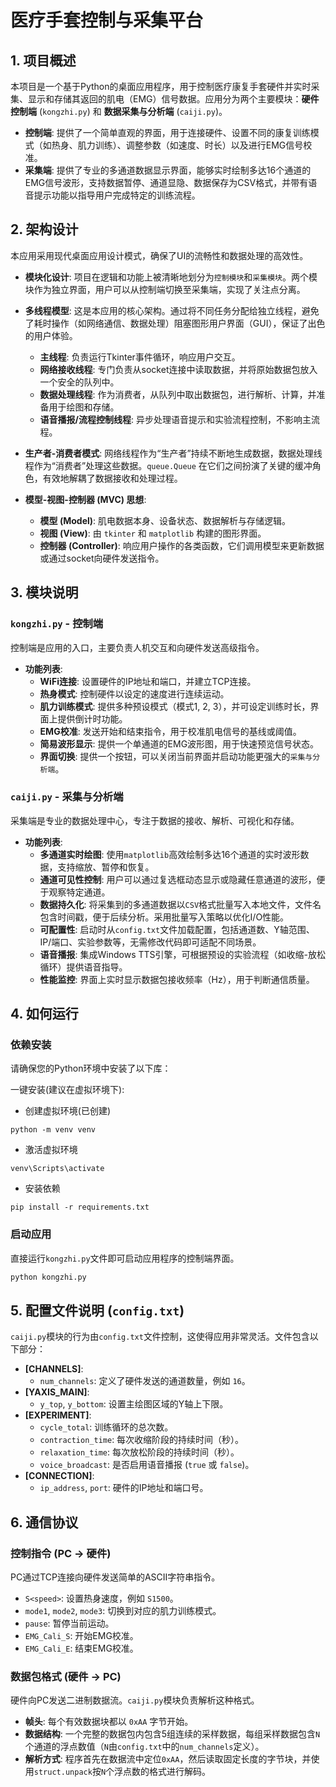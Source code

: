 # 医疗手套控制与采集平台

## 1. 项目概述

本项目是一个基于Python的桌面应用程序，用于控制医疗康复手套硬件并实时采集、显示和存储其返回的肌电（EMG）信号数据。应用分为两个主要模块：**硬件控制端** (`kongzhi.py`) 和 **数据采集与分析端** (`caiji.py`)。

- **控制端**: 提供了一个简单直观的界面，用于连接硬件、设置不同的康复训练模式（如热身、肌力训练）、调整参数（如速度、时长）以及进行EMG信号校准。
- **采集端**: 提供了专业的多通道数据显示界面，能够实时绘制多达16个通道的EMG信号波形，支持数据暂停、通道显隐、数据保存为CSV格式，并带有语音提示功能以指导用户完成特定的训练流程。

## 2. 架构设计

本应用采用现代桌面应用设计模式，确保了UI的流畅性和数据处理的高效性。

- **模块化设计**: 项目在逻辑和功能上被清晰地划分为`控制模块`和`采集模块`。两个模块作为独立界面，用户可以从控制端切换至采集端，实现了关注点分离。

- **多线程模型**: 这是本应用的核心架构。通过将不同任务分配给独立线程，避免了耗时操作（如网络通信、数据处理）阻塞图形用户界面（GUI），保证了出色的用户体验。
  - **主线程**: 负责运行Tkinter事件循环，响应用户交互。
  - **网络接收线程**: 专门负责从socket连接中读取数据，并将原始数据包放入一个安全的队列中。
  - **数据处理线程**: 作为消费者，从队列中取出数据包，进行解析、计算，并准备用于绘图和存储。
  - **语音播报/流程控制线程**: 异步处理语音提示和实验流程控制，不影响主流程。

- **生产者-消费者模式**: 网络线程作为“生产者”持续不断地生成数据，数据处理线程作为“消费者”处理这些数据。`queue.Queue` 在它们之间扮演了关键的缓冲角色，有效地解耦了数据接收和处理过程。

- **模型-视图-控制器 (MVC) 思想**:
  - **模型 (Model)**: 肌电数据本身、设备状态、数据解析与存储逻辑。
  - **视图 (View)**: 由 `tkinter` 和 `matplotlib` 构建的图形界面。
  - **控制器 (Controller)**: 响应用户操作的各类函数，它们调用模型来更新数据或通过socket向硬件发送指令。

## 3. 模块说明

### `kongzhi.py` - 控制端

控制端是应用的入口，主要负责人机交互和向硬件发送高级指令。

- **功能列表**:
  - **WiFi连接**: 设置硬件的IP地址和端口，并建立TCP连接。
  - **热身模式**: 控制硬件以设定的速度进行连续运动。
  - **肌力训练模式**: 提供多种预设模式（模式1, 2, 3），并可设定训练时长，界面上提供倒计时功能。
  - **EMG校准**: 发送开始和结束指令，用于校准肌电信号的基线或阈值。
  - **简易波形显示**: 提供一个单通道的EMG波形图，用于快速预览信号状态。
  - **界面切换**: 提供一个按钮，可以关闭当前界面并启动功能更强大的`采集与分析端`。

### `caiji.py` - 采集与分析端

采集端是专业的数据处理中心，专注于数据的接收、解析、可视化和存储。

- **功能列表**:
  - **多通道实时绘图**: 使用`matplotlib`高效绘制多达16个通道的实时波形数据，支持缩放、暂停和恢复。
  - **通道可见性控制**: 用户可以通过复选框动态显示或隐藏任意通道的波形，便于观察特定通道。
  - **数据持久化**: 将采集到的多通道数据以`CSV`格式批量写入本地文件，文件名包含时间戳，便于后续分析。采用批量写入策略以优化I/O性能。
  - **可配置性**: 启动时从`config.txt`文件加载配置，包括通道数、Y轴范围、IP/端口、实验参数等，无需修改代码即可适配不同场景。
  - **语音播报**: 集成Windows TTS引擎，可根据预设的实验流程（如收缩-放松循环）提供语音指导。
  - **性能监控**: 界面上实时显示数据包接收频率（Hz），用于判断通信质量。

## 4. 如何运行

### 依赖安装

请确保您的Python环境中安装了以下库：


一键安装(建议在虚拟环境下):
- 创建虚拟环境(已创建)
```
python -m venv venv
```
- 激活虚拟环境
```
venv\Scripts\activate
```
- 安装依赖
```
pip install -r requirements.txt
```

### 启动应用

直接运行`kongzhi.py`文件即可启动应用程序的控制端界面。

```bash
python kongzhi.py
```

## 5. 配置文件说明 (`config.txt`)

`caiji.py`模块的行为由`config.txt`文件控制，这使得应用非常灵活。文件包含以下部分：

- **[CHANNELS]**:
  - `num_channels`: 定义了硬件发送的通道数量，例如 `16`。
- **[YAXIS_MAIN]**:
  - `y_top`, `y_bottom`: 设置主绘图区域的Y轴上下限。
- **[EXPERIMENT]**:
  - `cycle_total`: 训练循环的总次数。
  - `contraction_time`: 每次收缩阶段的持续时间（秒）。
  - `relaxation_time`: 每次放松阶段的持续时间（秒）。
  - `voice_broadcast`: 是否启用语音播报 (`true` 或 `false`)。
- **[CONNECTION]**:
  - `ip_address`, `port`: 硬件的IP地址和端口号。

## 6. 通信协议

### 控制指令 (PC -> 硬件)

PC通过TCP连接向硬件发送简单的ASCII字符串指令。

- `S<speed>`: 设置热身速度，例如 `S1500`。
- `mode1`, `mode2`, `mode3`: 切换到对应的肌力训练模式。
- `pause`: 暂停当前运动。
- `EMG_Cali_S`: 开始EMG校准。
- `EMG_Cali_E`: 结束EMG校准。

### 数据包格式 (硬件 -> PC)

硬件向PC发送二进制数据流。`caiji.py`模块负责解析这种格式。

- **帧头**: 每个有效数据块都以 `0xAA` 字节开始。
- **数据结构**: 一个完整的数据包内包含5组连续的采样数据，每组采样数据包含`N`个通道的浮点数值（`N`由`config.txt`中的`num_channels`定义）。
- **解析方式**: 程序首先在数据流中定位`0xAA`，然后读取固定长度的字节块，并使用`struct.unpack`按`N`个浮点数的格式进行解码。